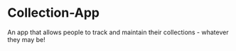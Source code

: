 # Collection-App
An app that allows people to track and maintain their collections - whatever they may be!
